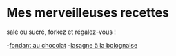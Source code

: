 # Mes merveilleuses recettes
salé ou sucré, forkez et régalez-vous !

-[fondant au chocolat](fondant%20au%20chocolat.md)
-[lasagne à la bolognaise](lasagne%20bolognaise.md)
